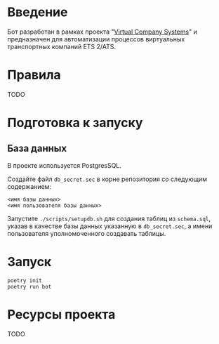 # Введение
Бот разработан в рамках проекта "[Virtual Company Systems](https://vk.com/vcsys)" и предназначен для автоматизации процессов виртуальных транспортных компаний ETS 2/ATS. 

# Правила
TODO

# Подготовка к запуску

## База данных
В проекте используется PostgresSQL.

Создайте файл `db_secret.sec` в корне репозитория со следующим содержанием:
```
<имя базы данных>
<имя пользователя базы данных>
```

Запустите `./scripts/setupdb.sh` для создания таблиц из `schema.sql`, указав в качестве базы данных указанную в `db_secret.sec`, а имени пользователя уполномоченного создавать таблицы.

# Запуск
```
poetry init
poetry run bot
```

# Ресурсы проекта
TODO
